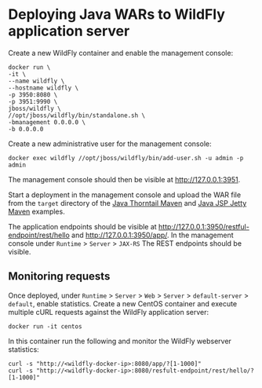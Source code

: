 # Deploying Java WARs to WildFly application server

Create a new WildFly container and enable the management console:
```shell
docker run \
-it \
--name wildfly \
--hostname wildfly \
-p 3950:8080 \
-p 3951:9990 \
jboss/wildfly \
//opt/jboss/wildfly/bin/standalone.sh \
-bmanagement 0.0.0.0 \
-b 0.0.0.0
```

Create a new administrative user for the management console:
```shell
docker exec wildfly //opt/jboss/wildfly/bin/add-user.sh -u admin -p admin
```

The management console should then be visible at http://127.0.0.1:3951.

Start a deployment in the management console and upload the WAR file from the ```target``` directory of the [Java Thorntail Maven](../master/thorntail/README.md) and [Java JSP Jetty Maven](../master/maven/README.md) examples.

The application endpoints should be visible at http://127.0.0.1:3950/restful-endpoint/rest/hello and http://127.0.0.1:3950/app/.
In the management console under ```Runtime``` > ```Server``` > ```JAX-RS``` The REST endpoints should be visible. 

## Monitoring requests
Once deployed, under ```Runtime``` > ```Server``` > ```Web``` > ```Server``` > ```default-server``` > ```default```, enable statistics.
Create a new CentOS container and execute multiple cURL requests against the WildFly application server:
```shell
docker run -it centos
```
In this container run the following and monitor the WildFly webserver statistics:
```shell
curl -s "http://<wildfly-docker-ip>:8080/app/?[1-1000]"
curl -s "http://<wildfly-docker-ip>:8080/resfult-endpoint/rest/hello/?[1-1000]"
```
